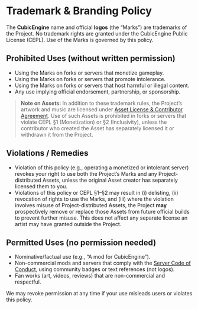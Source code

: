# Trademark & Branding Policy

The **CubicEngine** name and official **logos** (the “Marks”) are trademarks of the Project. No trademark rights are granted under the CubicEngine Public License (CEPL). Use of the Marks is governed by this policy.

## Prohibited Uses (without written permission)

- Using the Marks on forks or servers that monetize gameplay.
- Using the Marks on forks or servers that promote intolerance.
- Using the Marks on forks or servers that host harmful or illegal content.
- Any use implying official endorsement, partnership, or sponsorship.

> **Note on Assets:** In addition to these trademark rules, the Project’s artwork and music are licensed under [Asset License & Contributor Agreement](ASSETS_LICENSE.md). Use of such Assets is prohibited in forks or servers that violate CEPL §1 (Monetization) or §2 (Inclusivity), unless the contributor who created the Asset has separately licensed it or withdrawn it from the Project.

## Violations / Remedies

- Violation of this policy (e.g., operating a monetized or intolerant server) revokes your right to use both the Project’s Marks and any Project-distributed Assets, unless the original Asset creator has separately licensed them to you.
- Violations of this policy or CEPL §1–§2 may result in (i) delisting, (ii) revocation of rights to use the Marks, and (iii) where the violation involves misuse of Project-distributed Assets, the Project **may** prospectively remove or replace those Assets from future official builds to prevent further misuse. This does not affect any separate license an artist may have granted outside the Project.

## Permitted Uses (no permission needed)

- Nominative/factual use (e.g., “A mod for CubicEngine”).
- Non-commercial mods and servers that comply with the [Server Code of Conduct](SERVERS.md), using community badges or text references (not logos).
- Fan works (art, videos, reviews) that are non-commercial and respectful.

We may revoke permission at any time if your use misleads users or violates this policy.

